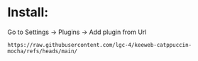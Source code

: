 # Install:

Go to Settings -> Plugins -> Add plugin from Url

```
https://raw.githubusercontent.com/lgc-4/keeweb-catppuccin-mocha/refs/heads/main/
```